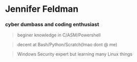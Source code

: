 
# Jennifer Feldman

### cyber dumbass and coding enthusiast

>beginer knowledge in C/ASM/Powershell

>decent at Bash/Python/Scratch(lmao dont @ me)

>Windows Security expert but learning many Linux things
